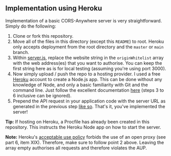 ## Implementation using Heroku

Implementation of a basic CORS-Anywhere server is very straightforward. Simply do the following:

1. Clone or fork this repository.
2. Move all of the files in this directory (except this `README`) to root. Heroku only accepts deployment from the root directory and the `master` or `main` branch.
3. Within [server.js](https://github.com/Isoaxe/cors-server/blob/master/heroku/server.js#L9), replace the website string in the `originWhitelist` array with the web address(es) that you want to authorise. You can keep the first string here as is for local testing (assuming you're using port 3000).
4. Now simply upload / push the repo to a hosting provider. I used a free [Heroku](https://id.heroku.com/login) account to create a Node.js app. This can be done without any knowledge of Node, and only a basic familiarity with Git and the command line. Just follow the excellent documentation [here](https://devcenter.heroku.com/articles/preparing-a-codebase-for-heroku-deployment) (steps 3 to 6 inclusive can be ignored).
5. Prepend the API request in your application code with the server URL as generated in the previous step [like so](https://github.com/Isoaxe/ravenous/blob/master/src/util/searchYelp.js#L5). That's it, you've implemented the server!

**Tip:** If hosting on Heroku, a Procfile has already been created in this repository. This instructs the Heroku Node app on how to start the server.

**Note:** Heroku's [acceptable use policy](https://www.heroku.com/policy/aup) forbids the use of an open proxy (see part 6, item XIX). Therefore, make sure to follow point 2 above. Leaving the array empty authorises all requests and therefore violates the AUP.
